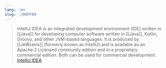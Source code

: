 ```yaml
---
lang: 'en'
slug: '/90FF99'
---
```


> IntelliJ IDEA is an integrated development environment (IDE) written in [[Java]] for developing computer software written in [[Java]], Kotlin, Groovy, and other JVM-based languages. It is produced by [[JetBrains]] (formerly known as IntelliJ) and is available as an Apache 2 Licensed community edition and in a proprietary commercial edition. Both can be used for commercial development. [IntelliJ IDEA](https://en.wikipedia.org/wiki/IntelliJ_IDEA)
